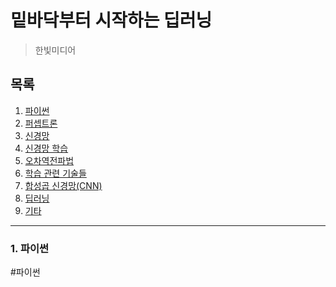 # 밑바닥부터 시작하는 딥러닝
> 한빛미디어

## 목록

1. [파이썬](#파이썬) 
2. [퍼셉트론]()
3. [신경망]()
4. [신경망 학습]()
5. [오차역전파법]()
6. [학습 관련 기술들]()
7. [합성곱 신경망(CNN)]()
8. [딥러닝]()
9. [기타]()

***

### 1. 파이썬
#파이썬

